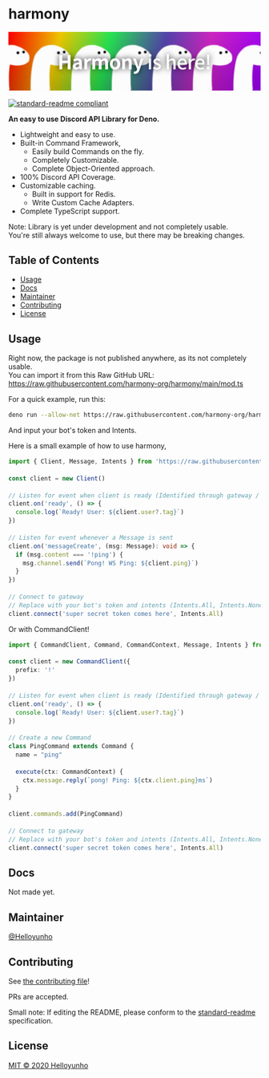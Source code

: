 # harmony

![banner](banner.png)

[![standard-readme compliant](https://img.shields.io/badge/standard--readme-OK-green.svg?style=flat-square)](https://github.com/RichardLitt/standard-readme)

**An easy to use Discord API Library for Deno.**
* Lightweight and easy to use.
* Built-in Command Framework,
  * Easily build Commands on the fly.
  * Completely Customizable.
  * Complete Object-Oriented approach.
* 100% Discord API Coverage.
* Customizable caching.
  * Built in support for Redis.
  * Write Custom Cache Adapters.
* Complete TypeScript support.

Note: Library is yet under development and not completely usable.  
You're still always welcome to use, but there may be breaking changes.

## Table of Contents

- [Usage](#usage)
- [Docs](#docs)
- [Maintainer](#maintainer)
- [Contributing](#contributing)
- [License](#license)

## Usage

Right now, the package is not published anywhere, as its not completely usable.  
You can import it from this Raw GitHub URL: https://raw.githubusercontent.com/harmony-org/harmony/main/mod.ts

For a quick example, run this:
```bash
deno run --allow-net https://raw.githubusercontent.com/harmony-org/harmony/main/examples/ping.ts
```
And input your bot's token and Intents.

Here is a small example of how to use harmony,
```ts
import { Client, Message, Intents } from 'https://raw.githubusercontent.com/harmony-org/harmony/main/mod.ts'

const client = new Client()

// Listen for event when client is ready (Identified through gateway / Resumed)
client.on('ready', () => {
  console.log(`Ready! User: ${client.user?.tag}`)
})

// Listen for event whenever a Message is sent
client.on('messageCreate', (msg: Message): void => {
  if (msg.content === '!ping') {
    msg.channel.send(`Pong! WS Ping: ${client.ping}`)
  }
})

// Connect to gateway
// Replace with your bot's token and intents (Intents.All, Intents.None, Intents.Presence, Intents.GuildMembers)
client.connect('super secret token comes here', Intents.All)
```

Or with CommandClient!
```ts
import { CommandClient, Command, CommandContext, Message, Intents } from 'https://raw.githubusercontent.com/harmony-org/harmony/main/mod.ts'

const client = new CommandClient({
  prefix: '!'
})

// Listen for event when client is ready (Identified through gateway / Resumed)
client.on('ready', () => {
  console.log(`Ready! User: ${client.user?.tag}`)
})

// Create a new Command
class PingCommand extends Command {
  name = "ping"

  execute(ctx: CommandContext) {
    ctx.message.reply(`pong! Ping: ${ctx.client.ping}ms`)
  }
}

client.commands.add(PingCommand)

// Connect to gateway
// Replace with your bot's token and intents (Intents.All, Intents.None, Intents.Presence, Intents.GuildMembers)
client.connect('super secret token comes here', Intents.All)
```

## Docs

Not made yet.

## Maintainer

[@Helloyunho](https://github.com/Helloyunho)

## Contributing

See [the contributing file](CONTRIBUTING.md)!

PRs are accepted.

Small note: If editing the README, please conform to the [standard-readme](https://github.com/RichardLitt/standard-readme) specification.

## License

[MIT © 2020 Helloyunho](LICENSE)
